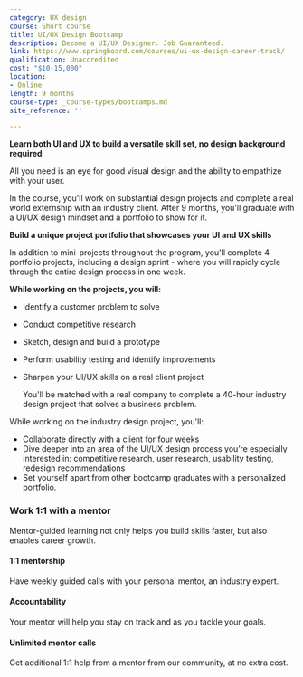```yaml
---
category: UX design
course: Short course
title: UI/UX Design Bootcamp
description: Become a UI/UX Designer. Job Guaranteed.
link: https://www.springboard.com/courses/ui-ux-design-career-track/
qualification: Unaccredited
cost: "$10-15,000"
location:
- Online
length: 9 months
course-type: _course-types/bootcamps.md
site_reference: ''

---
```

**Learn both UI and UX to build a versatile skill set, no design background required**

All you need is an eye for good visual design and the ability to empathize with your user.

In the course, you'll work on substantial design projects and complete a real world externship with an industry client. After 9 months, you'll graduate with a UI/UX design mindset and a portfolio to show for it.

**Build a unique project portfolio that showcases your UI and UX skills**

In addition to mini-projects throughout the program, you'll complete 4 portfolio projects, including a design sprint - where you will rapidly cycle through the entire design process in one week.

**While working on the projects, you will:**

* Identify a customer problem to solve
* Conduct competitive research
* Sketch, design and build a prototype
* Perform usability testing and identify improvements
* Sharpen your UI/UX skills on a real client project

  You'll be matched with a real company to complete a 40-hour industry design project that solves a business problem.

While working on the industry design project, you'll:
* Collaborate directly with a client for four weeks
* Dive deeper into an area of the UI/UX design process you’re especially interested in: competitive research, user research, usability testing, redesign recommendations
* Set yourself apart from other bootcamp graduates with a personalized portfolio.

### **Work 1:1 with a mentor**

Mentor-guided learning not only helps you build skills faster, but also enables career growth.

#### 1:1 mentorship

Have weekly guided calls with your personal mentor, an industry expert.

#### Accountability

Your mentor will help you stay on track and as you tackle your goals.

#### Unlimited mentor calls

Get additional 1:1 help from a mentor from our community, at no extra cost.